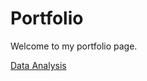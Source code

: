 # Portfolio

Welcome to my portfolio page.  

[Data Analysis](https://github.com/CyclopeLab/Portfolio/blob/main/Data%20Analysis.md)
